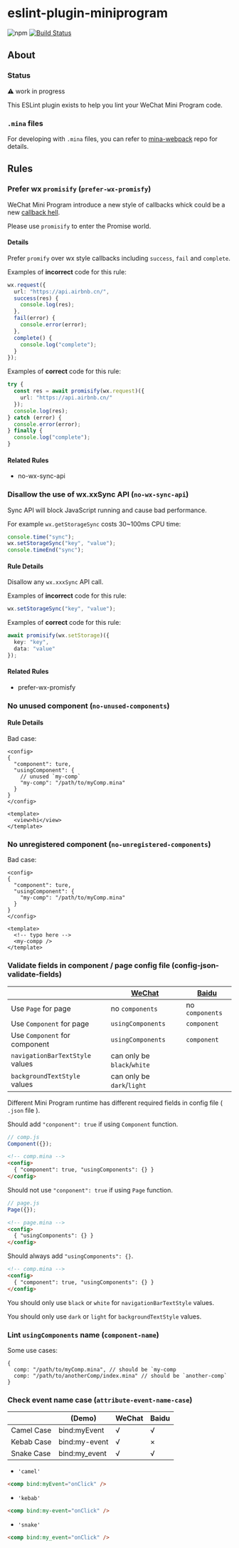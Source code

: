 # eslint-plugin-miniprogram

![npm](https://img.shields.io/npm/v/eslint-plugin-miniprogram.svg)
[![Build Status](https://travis-ci.com/airbnb/eslint-plugin-miniprogram.svg?branch=master)](https://travis-ci.com/airbnb/eslint-plugin-miniprogram)

## About

### Status

⚠️ work in progress

This ESLint plugin exists to help you lint your WeChat Mini Program code.

### `.mina` files

For developing with `.mina` files, you can refer to [mina-webpack](https://github.com/tinajs/mina-webpack) repo for details.

## Rules

### Prefer wx `promisify` (`prefer-wx-promisfy`)

WeChat Mini Program introduce a new style of callbacks whick could be a new
[callback hell](http://callbackhell.com/).

Please use `promisify` to enter the Promise world.

#### Details

Prefer `promify` over wx style callbacks including `success`, `fail` and `complete`.

Examples of **incorrect** code for this rule:

```ts
wx.request({
  url: "https://api.airbnb.cn/",
  success(res) {
    console.log(res);
  },
  fail(error) {
    console.error(error);
  },
  complete() {
    console.log("complete");
  }
});
```

Examples of **correct** code for this rule:

```ts
try {
  const res = await promisify(wx.request)({
    url: "https://api.airbnb.cn/"
  });
  console.log(res);
} catch (error) {
  console.error(error);
} finally {
  console.log("complete");
}
```

#### Related Rules

- no-wx-sync-api

### Disallow the use of wx.xxSync API (`no-wx-sync-api`)

Sync API will block JavaScript running and cause bad performance.

For example `wx.getStorageSync` costs 30~100ms CPU time:

```ts
console.time("sync");
wx.setStorageSync("key", "value");
console.timeEnd("sync");
```

#### Rule Details

Disallow any `wx.xxxSync` API call.

Examples of **incorrect** code for this rule:

```ts
wx.setStorageSync("key", "value");
```

Examples of **correct** code for this rule:

```ts
await promisify(wx.setStorage)({
  key: "key",
  data: "value"
});
```

#### Related Rules

- prefer-wx-promisfy

### No unused component (`no-unused-components`)

#### Rule Details

Bad case:

```vue
<config>
{
  "component": ture,
  "usingComponent": {
    // unused `my-comp`
    "my-comp": "/path/to/myComp.mina"
  }
}
</config>

<template>
  <view>hi</view>
</template>
```

### No unregistered component (`no-unregistered-components`)

Bad case:

```vue
<config>
{
  "component": ture,
  "usingComponent": {
    "my-comp": "/path/to/myComp.mina"
  }
}
</config>

<template>
  <!-- typo here -->
  <my-compp />
</template>
```

### Validate fields in component / page config file (config-json-validate-fields)

|                                 | [WeChat](https://developers.weixin.qq.com/miniprogram/dev/framework/custom-component/component.html#%E4%BD%BF%E7%94%A8-component-%E6%9E%84%E9%80%A0%E5%99%A8%E6%9E%84%E9%80%A0%E9%A1%B5%E9%9D%A2) | [Baidu](https://smartprogram.baidu.com/docs/develop/framework/custom-component_comp/#%E4%BD%BF%E7%94%A8-Component-%E6%9E%84%E9%80%A0%E5%99%A8%E6%9E%84%E9%80%A0%E9%A1%B5%E9%9D%A2) |
| ------------------------------- | ------------------------------------------------------------------------------------------------------------------------------------------------------------------------------------------------- | ---------------------------------------------------------------------------------------------------------------------------------------------------------------------------------- |
| Use `Page` for page             | no `components`                                                                                                                                                                                   | no `components`                                                                                                                                                                    |
| Use `Component` for page        | `usingComponents`                                                                                                                                                                                 | `component`                                                                                                                                                                        |
| Use `Component` for component   | `usingComponents`                                                                                                                                                                                 | `component`                                                                                                                                                                        |
| `navigationBarTextStyle` values | can only be `black`/`white`                                                                                                                                                                       |
| `backgroundTextStyle` values    | can only be `dark`/`light`                                                                                                                                                                        |

Different Mini Program runtime has different required fields in config file ( `.json` file ).

Should add `"conponent": true` if using `Component` function.

```ts
// comp.js
Component({});
```

```html
<!-- comp.mina -->
<config>
  { "component": true, "usingComponents": {} }
</config>
```

Should not use `"conponent": true` if using `Page` function.

```ts
// page.js
Page({});
```

```html
<!-- page.mina -->
<config>
  { "usingComponents": {} }
</config>
```

Should always add `"usingComponents": {}`.

```html
<!-- comp.mina -->
<config>
  { "component": true, "usingComponents": {} }
</config>
```

You should only use `black` or `white` for `navigationBarTextStyle` values.

You should only use `dark` or `light` for `backgroundTextStyle` values.

### Lint `usingComponents` name (`component-name`)

Some use cases:

```json5
{
  comp: "/path/to/myComp.mina", // should be `my-comp
  comp: "/path/to/anotherComp/index.mina" // should be `another-comp`
}
```

### Check event name case (`attribute-event-name-case`)

|            | (Demo)        | WeChat | Baidu |
| ---------- | ------------- | ------ | ----- |
| Camel Case | bind:myEvent  | √      | √     |
| Kebab Case | bind:my-event | √      | ×     |
| Snake Case | bind:my_event | √      | √     |

- `'camel'`

```html
<comp bind:myEvent="onClick" />
```

- `'kebab'`

```html
<comp bind:my-event="onClick" />
```

- `'snake'`

```html
<comp bind:my_event="onClick" />
```
